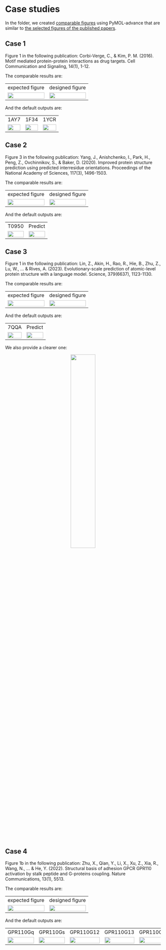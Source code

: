 # Case studies

In the folder, we created 
[comparable figures](https://github.com/BGI-SynBio/PyMOL-advance/tree/main/cases/designed) using PyMOL-advance 
that are similar to 
[the selected figures of the published papers](https://github.com/BGI-SynBio/PyMOL-advance/tree/main/cases/expected).


## Case 1 
Figure 1 in the following publication:
Corbi-Verge, C., & Kim, P. M. (2016). 
Motif mediated protein-protein interactions as drug targets. 
Cell Communication and Signaling, 14(1), 1-12.

The comparable results are:

<table width="100%" align="center", table-layout:fixed>
    <tr>
        <td bgcolor="#FFFFFF" bgcolor="#FFFFFF" align="center">expected figure</td>
        <td bgcolor="#FFFFFF" bgcolor="#FFFFFF" align="center">designed figure</td>
    </tr>
    <tr>
        <td width="50%" bgcolor="#FFFFFF">
            <img width="100%" src="https://github.com/BGI-SynBio/PyMOL-advance/blob/main/cases/expected/1.png"/>
        </td>
        <td width="50%" bgcolor="#FFFFFF">
            <img width="100%" src="https://github.com/BGI-SynBio/PyMOL-advance/blob/main/cases/designed/1.png"/>
        </td>
    </tr>
</table>

And the default outputs are:

<table width="100%" align="center", table-layout:fixed>
    <tr>
        <td bgcolor="#FFFFFF" bgcolor="#FFFFFF" align="center">1AY7</td>
        <td bgcolor="#FFFFFF" bgcolor="#FFFFFF" align="center">1F34</td>
        <td bgcolor="#FFFFFF" bgcolor="#FFFFFF" align="center">1YCR</td>
    </tr>
    <tr>
        <td bgcolor="#FFFFFF">
            <img width="100%" src="https://github.com/BGI-SynBio/PyMOL-advance/blob/main/cases/baseline/1.1AY7.png"/>
        </td>
        <td bgcolor="#FFFFFF">
            <img width="100%" src="https://github.com/BGI-SynBio/PyMOL-advance/blob/main/cases/baseline/1.1F34.png"/>
        </td>
        <td bgcolor="#FFFFFF">
            <img width="100%" src="https://github.com/BGI-SynBio/PyMOL-advance/blob/main/cases/baseline/1.1YCR.png"/>
        </td>
    </tr>
</table>


## Case 2
Figure 3 in the following publication:
Yang, J., Anishchenko, I., Park, H., Peng, Z., Ovchinnikov, S., & Baker, D. (2020). 
Improved protein structure prediction using predicted interresidue orientations. 
Proceedings of the National Academy of Sciences, 117(3), 1496-1503.

The comparable results are:
<table width="100%" align="center", table-layout:fixed>
    <tr>
        <td bgcolor="#FFFFFF" bgcolor="#FFFFFF" align="center">expected figure</td>
        <td bgcolor="#FFFFFF" bgcolor="#FFFFFF" align="center">designed figure</td>
    </tr>
    <tr>
        <td width="50%" bgcolor="#FFFFFF">
            <img width="100%" src="https://github.com/BGI-SynBio/PyMOL-advance/blob/main/cases/expected/2.png"/>
        </td>
        <td width="50%" bgcolor="#FFFFFF">
            <img width="100%" src="https://github.com/BGI-SynBio/PyMOL-advance/blob/main/cases/designed/2.png"/>
        </td>
    </tr>
</table>

And the default outputs are:

<table width="100%" align="center", table-layout:fixed>
    <tr>
        <td bgcolor="#FFFFFF" bgcolor="#FFFFFF" align="center">T0950</td>
        <td bgcolor="#FFFFFF" bgcolor="#FFFFFF" align="center">Predict</td>
    </tr>
    <tr>
        <td bgcolor="#FFFFFF">
            <img width="100%" src="https://github.com/BGI-SynBio/PyMOL-advance/blob/main/cases/baseline/2.T0950.png"/>
        </td>
        <td bgcolor="#FFFFFF">
            <img width="100%" src="https://github.com/BGI-SynBio/PyMOL-advance/blob/main/cases/baseline/2.Predict.png"/>
        </td>
    </tr>
</table>

## Case 3
Figure 1 in the following publication:
Lin, Z., Akin, H., Rao, R., Hie, B., Zhu, Z., Lu, W., ... & Rives, A. (2023). 
Evolutionary-scale prediction of atomic-level protein structure with a language model. 
Science, 379(6637), 1123-1130.

The comparable results are:
<table width="100%" align="center", table-layout:fixed>
    <tr>
        <td bgcolor="#FFFFFF" bgcolor="#FFFFFF" align="center">expected figure</td>
        <td bgcolor="#FFFFFF" bgcolor="#FFFFFF" align="center">designed figure</td>
    </tr>
    <tr>
        <td width="50%" bgcolor="#FFFFFF">
            <img width="100%" src="https://github.com/BGI-SynBio/PyMOL-advance/blob/main/cases/expected/3.png"/>
        </td>
        <td width="50%" bgcolor="#FFFFFF">
            <img width="100%" src="https://github.com/BGI-SynBio/PyMOL-advance/blob/main/cases/designed/3.png"/>
        </td>
    </tr>
</table>

And the default outputs are:

<table width="100%" align="center", table-layout:fixed>
    <tr>
        <td bgcolor="#FFFFFF" bgcolor="#FFFFFF" align="center">7QQA</td>
        <td bgcolor="#FFFFFF" bgcolor="#FFFFFF" align="center">Predict</td>
    </tr>
    <tr>
        <td bgcolor="#FFFFFF">
            <img width="100%" src="https://github.com/BGI-SynBio/PyMOL-advance/blob/main/cases/baseline/3.7QQA.png"/>
        </td>
        <td bgcolor="#FFFFFF">
            <img width="100%" src="https://github.com/BGI-SynBio/PyMOL-advance/blob/main/cases/baseline/3.Predict.png"/>
        </td>
    </tr>
</table>

We also provide a clearer one:

<p align="center">
    <img width="40%" src="https://github.com/BGI-SynBio/PyMOL-advance/blob/main/cases/designed/3(clearer).png"/>
</p>

## Case 4
Figure 1b in the following publication:
Zhu, X., Qian, Y., Li, X., Xu, Z., Xia, R., Wang, N., ... & He, Y. (2022). 
Structural basis of adhesion GPCR GPR110 activation by stalk peptide and G-proteins coupling. 
Nature Communications, 13(1), 5513.

The comparable results are:
<table width="100%" align="center", table-layout:fixed>
    <tr>
        <td bgcolor="#FFFFFF" bgcolor="#FFFFFF" align="center">expected figure</td>
        <td bgcolor="#FFFFFF" bgcolor="#FFFFFF" align="center">designed figure</td>
    </tr>
    <tr>
        <td width="50%" bgcolor="#FFFFFF">
            <img width="100%" src="https://github.com/BGI-SynBio/PyMOL-advance/blob/main/cases/expected/4.png"/>
        </td>
        <td width="50%" bgcolor="#FFFFFF">
            <img width="100%" src="https://github.com/BGI-SynBio/PyMOL-advance/blob/main/cases/designed/4.png"/>
        </td>
    </tr>
</table>

And the default outputs are:

<table width="100%" align="center", table-layout:fixed>
    <tr>
        <td bgcolor="#FFFFFF" bgcolor="#FFFFFF" align="center">GPR110Gq</td>
        <td bgcolor="#FFFFFF" bgcolor="#FFFFFF" align="center">GPR110Gs</td>
        <td bgcolor="#FFFFFF" bgcolor="#FFFFFF" align="center">GPR110G12</td>
        <td bgcolor="#FFFFFF" bgcolor="#FFFFFF" align="center">GPR110G13</td>
        <td bgcolor="#FFFFFF" bgcolor="#FFFFFF" align="center">GPR110Gi</td>
    </tr>
    <tr>
        <td bgcolor="#FFFFFF">
            <img width="100%" src="https://github.com/BGI-SynBio/PyMOL-advance/blob/main/cases/baseline/4.GPR110Gq.png"/>
        </td>
        <td bgcolor="#FFFFFF">
            <img width="100%" src="https://github.com/BGI-SynBio/PyMOL-advance/blob/main/cases/baseline/4.GPR110Gs.png"/>
        </td>
        <td bgcolor="#FFFFFF">
            <img width="100%" src="https://github.com/BGI-SynBio/PyMOL-advance/blob/main/cases/baseline/4.GPR110G12.png"/>
        </td>
        <td bgcolor="#FFFFFF">
            <img width="100%" src="https://github.com/BGI-SynBio/PyMOL-advance/blob/main/cases/baseline/4.GPR110G13.png"/>
        </td>
        <td bgcolor="#FFFFFF">
            <img width="100%" src="https://github.com/BGI-SynBio/PyMOL-advance/blob/main/cases/baseline/4.GPR110Gi.png"/>
        </td>
    </tr>
</table>
